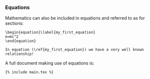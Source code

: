 ### Equations

Mathematics can also be included in equations and referred to as for sections:

```language-latex
\begin{equation}\label{my_first_equation}
e=mc^2
\end{equation}

In equation (\ref{my_first_equation}) we have a very well known relationship!
```

A full document making use of equations is:

```language-latex
{% include main.tex %}
```
